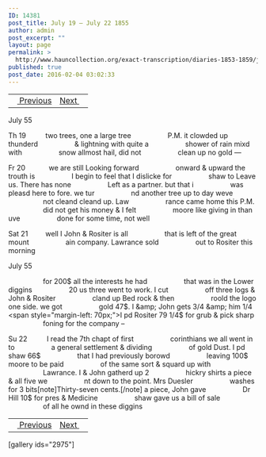 ```yaml
---
ID: 14381
post_title: July 19 – July 22 1855
author: admin
post_excerpt: ""
layout: page
permalink: >
  http://www.hauncollection.org/exact-transcription/diaries-1853-1859/july-19-july-22-1855/
published: true
post_date: 2016-02-04 03:02:33
---
```

<table style="width: 100%;" align="center">
<tbody>
<tr>
<td><a href="http://www.hauncollection.org/version-2/diaries-1853-1859/july-15-july-19-1855/"><img src="https://lh3.googleusercontent.com/-EFJpxxNiPNw/VqgtWBCZrMI/AAAAAAAAAFU/WfY4lPFWWkg/s800-Ic42/Soeb-Plain-Arrows-8-10px.png" alt="" width="10" height="10" /> Previous</a></td>
<td style="text-align: right;"><a href="http://www.hauncollection.org/version-2/diaries-1853-1859/july-22-july-26-1855/">Next <img src="https://lh3.googleusercontent.com/-67k0cYlpXHw/VqgtWKz1MXI/AAAAAAAAAFU/k9PW_Piyurk/s800-Ic42/Soeb-Plain-Arrows-5-10px.png" alt="" width="10" height="10" /></a></td>
</tr>
</tbody>
</table>
July 55

Th 19          two trees, one a large tree
<span style="margin-left: 70px;">P.M. it clowded up thunderd
<span style="margin-left: 70px;">&amp; lightning with quite a
<span style="margin-left: 70px;">shower of rain mixd with
<span style="margin-left: 70px;">snow allmost hail, did not
<span style="margin-left: 70px;">clean up no gold —</span></span></span></span></span>

Fr 20            we are still Looking forward
<span style="margin-left: 70px;">onward &amp; upward the trouth is
<span style="margin-left: 70px;">I begin to feel that I dislicke for
<span style="margin-left: 70px;">shaw to Leave us. There has none
<span style="margin-left: 70px;">Left as a partner. but that i
<span style="margin-left: 70px;">was pleasd here to fore. we tur
<span style="margin-left: 70px;">nd another tree up to day weve
<span style="margin-left: 70px;">not cleand cleand up. Law
<span style="margin-left: 70px;">rance came home this P.M.
<span style="margin-left: 70px;">did not get his money &amp; I felt
<span style="margin-left: 70px;">moore like giving in than uve
<span style="margin-left: 70px;">done for some time, not well</span></span></span></span></span></span></span></span></span></span></span>

Sat 21         well I John &amp; Rositer is all
<span style="margin-left: 70px;">that is left of the great mount
<span style="margin-left: 70px;">ain company. Lawrance sold
<span style="margin-left: 70px;">out to Rositer this morning</span></span></span>

July 55

<span style="margin-left: 70px;">for 200$ all the interests he had
<span style="margin-left: 70px;">that was in the Lower diggins
<span style="margin-left: 70px;">20 us three went to work. I cut
<span style="margin-left: 70px;">off three logs &amp; John &amp; Rositer
<span style="margin-left: 70px;">cland up Bed rock &amp; then
<span style="margin-left: 70px;">roold the logo one side. we got
<span style="margin-left: 70px;">gold 47$. I &amp; John gets 3/4 &amp; him 1/4
<span style="margin-left: 70px;">I pd Rositer 79 1/4$ for grub &amp; pick sharp
<span style="margin-left: 70px;">foning for the company –</span></span></span></span></span></span></span></span></span>

Su 22          I read the 7th chapt of first
<span style="margin-left: 70px;">corinthians we all went in to
<span style="margin-left: 70px;">a general settlement &amp; dividing
<span style="margin-left: 70px;">of gold Dust. I pd shaw 66$
<span style="margin-left: 70px;">that I had previously borowd
<span style="margin-left: 70px;">leaving 100$ moore to be paid
<span style="margin-left: 70px;">of the same sort &amp; squard up with
<span style="margin-left: 70px;">Lawrance. I &amp; John gatherd up 2
<span style="margin-left: 70px;">hickry shirts a piece &amp; all five we
<span style="margin-left: 70px;">nt down to the point. Mrs Duesler
<span style="margin-left: 70px;">washes for 3 bits[note]Thirty-seven cents.[/note] a piece, John gave
<span style="margin-left: 70px;">Dr Hill 10$ for pres &amp; Medicine
<span style="margin-left: 70px;">shaw gave us a bill of sale
<span style="margin-left: 70px;">of all he ownd in these diggins</span></span></span></span></span></span></span></span></span></span></span></span></span>
<table style="width: 100%;" align="center">
<tbody>
<tr>
<td><a href="http://www.hauncollection.org/version-2/diaries-1853-1859/july-15-july-19-1855/"><img src="https://lh3.googleusercontent.com/-EFJpxxNiPNw/VqgtWBCZrMI/AAAAAAAAAFU/WfY4lPFWWkg/s800-Ic42/Soeb-Plain-Arrows-8-10px.png" alt="" width="10" height="10" /> Previous</a></td>
<td style="text-align: right;"><a href="http://www.hauncollection.org/version-2/diaries-1853-1859/july-22-july-26-1855/">Next <img src="https://lh3.googleusercontent.com/-67k0cYlpXHw/VqgtWKz1MXI/AAAAAAAAAFU/k9PW_Piyurk/s800-Ic42/Soeb-Plain-Arrows-5-10px.png" alt="" width="10" height="10" /></a></td>
</tr>
</tbody>
</table>
[gallery ids="2975"]